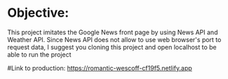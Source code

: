 # Objective:
This project imitates the Google News front page by using News API and Weather API. Since News API does not allow to use web browser's port to request data, I suggest you cloning this project and open localhost to be able to run the project

#Link to production:
https://romantic-wescoff-cf19f5.netlify.app